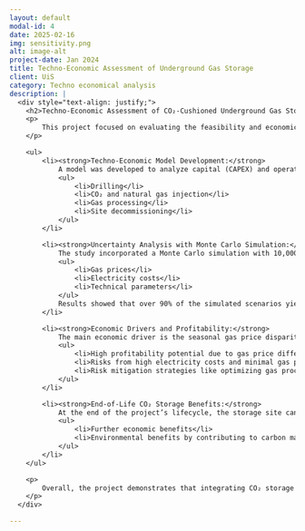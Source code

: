 ```yaml
---
layout: default
modal-id: 4
date: 2025-02-16
img: sensitivity.png
alt: image-alt
project-date: Jan 2024
title: Techno-Economic Assessment of Underground Gas Storage 
client: UiS
category: Techno economical analysis
description: |
  <div style="text-align: justify;">
    <h2>Techno-Economic Assessment of CO₂-Cushioned Underground Gas Storage (UGS) in Poland</h2>
    <p>
        This project focused on evaluating the feasibility and economic viability of using CO₂ as a cushion gas for Underground Gas Storage (UGS) in Poland. The assessment included site selection, cost modeling, and sensitivity analysis to key market and operational factors.
    </p>

    <ul>
        <li><strong>Techno-Economic Model Development:</strong> 
            A model was developed to analyze capital (CAPEX) and operational (OPEX) expenditures, considering costs related to:
            <ul>
                <li>Drilling</li>
                <li>CO₂ and natural gas injection</li>
                <li>Gas processing</li>
                <li>Site decommissioning</li>
            </ul>
        </li>

        <li><strong>Uncertainty Analysis with Monte Carlo Simulation:</strong> 
            The study incorporated a Monte Carlo simulation with 10,000 iterations to account for uncertainties in:
            <ul>
                <li>Gas prices</li>
                <li>Electricity costs</li>
                <li>Technical parameters</li>
            </ul>
            Results showed that over 90% of the simulated scenarios yielded a positive Net Present Value (NPV), highlighting the strong profitability potential of CO₂-cushioned UGS.
        </li>

        <li><strong>Economic Drivers and Profitability:</strong> 
            The main economic driver is the seasonal gas price disparity, supplemented by financial benefits from CO₂ storage under emissions trading schemes. Key findings include:
            <ul>
                <li>High profitability potential due to gas price differences</li>
                <li>Risks from high electricity costs and minimal gas price differences</li>
                <li>Risk mitigation strategies like optimizing gas procurement and using gas-driven compressors</li>
            </ul>
        </li>

        <li><strong>End-of-Life CO₂ Storage Benefits:</strong> 
            At the end of the project’s lifecycle, the storage site can be fully filled with CO₂, providing:
            <ul>
                <li>Further economic benefits</li>
                <li>Environmental benefits by contributing to carbon management initiatives</li>
            </ul>
        </li>
    </ul>

    <p>
        Overall, the project demonstrates that integrating CO₂ storage with UGS can enhance financial returns while contributing to carbon management initiatives, making it a viable solution for energy storage and emissions reduction.
    </p>
  </div>

---
```

